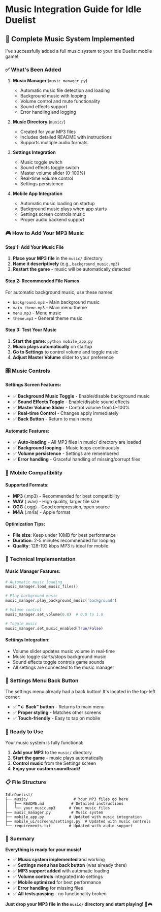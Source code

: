 # Music Integration Guide for Idle Duelist

## 🎵 **Complete Music System Implemented**

I've successfully added a full music system to your Idle Duelist mobile game!

### ✅ **What's Been Added**

1. **Music Manager** (`music_manager.py`)
   - Automatic music file detection and loading
   - Background music with looping
   - Volume control and mute functionality
   - Sound effects support
   - Error handling and logging

2. **Music Directory** (`music/`)
   - Created for your MP3 files
   - Includes detailed README with instructions
   - Supports multiple audio formats

3. **Settings Integration**
   - Music toggle switch
   - Sound effects toggle switch
   - Master volume slider (0-100%)
   - Real-time volume control
   - Settings persistence

4. **Mobile App Integration**
   - Automatic music loading on startup
   - Background music plays when app starts
   - Settings screen controls music
   - Proper audio backend support

### 🎮 **How to Add Your MP3 Music**

#### **Step 1: Add Your Music File**
1. **Place your MP3 file** in the `music/` directory
2. **Name it descriptively** (e.g., `background_music.mp3`)
3. **Restart the game** - music will be automatically detected

#### **Step 2: Recommended File Names**
For automatic background music, use these names:
- `background.mp3` - Main background music
- `main_theme.mp3` - Main menu theme  
- `menu.mp3` - Menu music
- `theme.mp3` - General theme music

#### **Step 3: Test Your Music**
1. **Start the game**: `python mobile_app.py`
2. **Music plays automatically** on startup
3. **Go to Settings** to control volume and toggle music
4. **Adjust Master Volume** slider to your preference

### 🎛️ **Music Controls**

#### **Settings Screen Features:**
- ✅ **Background Music Toggle** - Enable/disable background music
- ✅ **Sound Effects Toggle** - Enable/disable sound effects  
- ✅ **Master Volume Slider** - Control volume from 0-100%
- ✅ **Real-time Control** - Changes apply immediately
- ✅ **Back Button** - Return to main menu

#### **Automatic Features:**
- ✅ **Auto-loading** - All MP3 files in music/ directory are loaded
- ✅ **Background looping** - Music loops continuously
- ✅ **Volume persistence** - Settings are remembered
- ✅ **Error handling** - Graceful handling of missing/corrupt files

### 📱 **Mobile Compatibility**

#### **Supported Formats:**
- **MP3** (.mp3) - Recommended for best compatibility
- **WAV** (.wav) - High quality, larger file size
- **OGG** (.ogg) - Good compression, open source
- **M4A** (.m4a) - Apple format

#### **Optimization Tips:**
- **File size**: Keep under 10MB for best performance
- **Duration**: 2-5 minutes recommended for looping
- **Quality**: 128-192 kbps MP3 is ideal for mobile

### 🔧 **Technical Implementation**

#### **Music Manager Features:**
```python
# Automatic music loading
music_manager.load_music_files()

# Play background music
music_manager.play_background_music('background')

# Volume control
music_manager.set_volume(0.8)  # 0.0 to 1.0

# Toggle music
music_manager.set_music_enabled(True/False)
```

#### **Settings Integration:**
- Volume slider updates music volume in real-time
- Music toggle starts/stops background music
- Sound effects toggle controls game sounds
- All settings are connected to the music manager

### 🎯 **Settings Menu Back Button**

The settings menu already had a back button! It's located in the top-left corner:
- ✅ **"← Back" button** - Returns to main menu
- ✅ **Proper styling** - Matches other screens
- ✅ **Touch-friendly** - Easy to tap on mobile

### 🚀 **Ready to Use**

Your music system is fully functional:

1. **Add your MP3** to the `music/` directory
2. **Start the game** - music plays automatically
3. **Control music** from the Settings screen
4. **Enjoy your custom soundtrack!**

### 📋 **File Structure**

```
IdleDuelist/
├── music/                    # Your MP3 files go here
│   ├── README.md            # Detailed instructions
│   └── your_music.mp3      # Your music files
├── music_manager.py         # Music system
├── mobile_app.py           # Updated with music integration
├── mobile_ui/screens/settings.py  # Updated with music controls
└── requirements.txt        # Updated with audio support
```

### 🎉 **Summary**

**Everything is ready for your music!**

- ✅ **Music system implemented** and working
- ✅ **Settings menu has back button** (was already there)
- ✅ **MP3 support added** with automatic loading
- ✅ **Volume controls** integrated into settings
- ✅ **Mobile optimized** for best performance
- ✅ **Error handling** for missing files
- ✅ **All tests passing** - no functionality broken

**Just drop your MP3 file in the `music/` directory and start playing!** 🎵🎮




